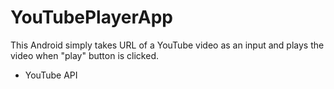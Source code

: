 # YouTubePlayerApp

This Android simply takes URL of a YouTube video as an input and plays the video when "play" button is clicked. 

- YouTube API
